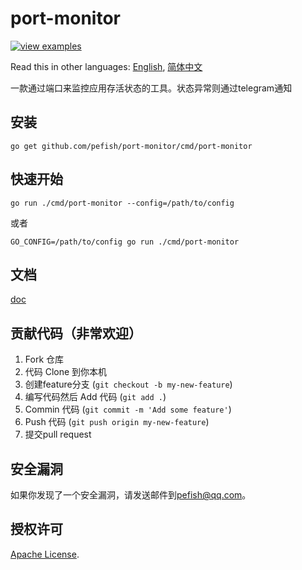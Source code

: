 # port-monitor

[![view examples](https://img.shields.io/badge/learn%20by-examples-0C8EC5.svg?style=for-the-badge&logo=go)](https://github.com/pefish/port-monitor)

Read this in other languages: [English](README.md), [简体中文](README_zh-cn.md)

一款通过端口来监控应用存活状态的工具。状态异常则通过telegram通知

## 安装

```
go get github.com/pefish/port-monitor/cmd/port-monitor
```

## 快速开始

```shell script
go run ./cmd/port-monitor --config=/path/to/config
```

或者

```shell script
GO_CONFIG=/path/to/config go run ./cmd/port-monitor
```

## 文档

[doc](https://godoc.org/github.com/pefish/XXX)

## 贡献代码（非常欢迎）

1. Fork 仓库
2. 代码 Clone 到你本机
3. 创建feature分支 (`git checkout -b my-new-feature`)
4. 编写代码然后 Add 代码 (`git add .`)
5. Commin 代码 (`git commit -m 'Add some feature'`)
6. Push 代码 (`git push origin my-new-feature`)
7. 提交pull request

## 安全漏洞

如果你发现了一个安全漏洞，请发送邮件到[pefish@qq.com](mailto:pefish@qq.com)。

## 授权许可

[Apache License](LICENSE).
